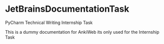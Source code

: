 # JetBrainsDocumentationTask
PyCharm Technical Writing Internship Task

This is a dummy documentation for AnkiWeb its only used for the Internship Task
